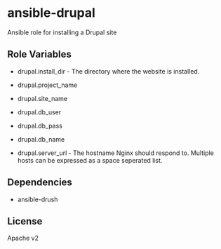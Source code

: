 ansible-drupal
==============

Ansible role for installing a Drupal site

Role Variables
--------------

* drupal.install_dir - The directory where the website is installed.
* drupal.project_name
* drupal.site_name

* drupal.db_user
* drupal.db_pass
* drupal.db_name

* drupal.server_url - The hostname Nginx should respond to. Multiple hosts can be expressed as a space seperated list.

Dependencies
------------

* ansible-drush

License
-------

Apache v2

